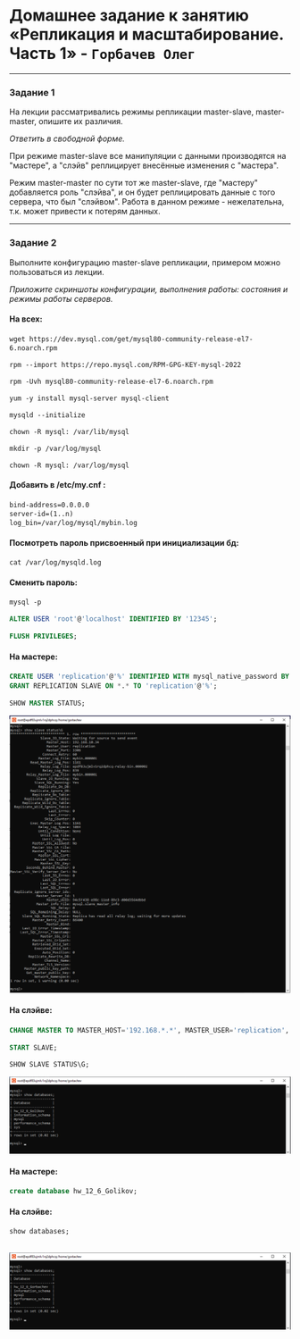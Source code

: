 # Домашнее задание к занятию «Репликация и масштабирование. Часть 1» - `Горбачев Олег`

---

### Задание 1

На лекции рассматривались режимы репликации master-slave, master-master, опишите их различия.

*Ответить в свободной форме.*

При режиме master-slave все манипуляции с данными производятся на "мастере", а "слэйв" реплицирует внесённые изменения с "мастера".

Режим master-master по сути тот же master-slave, где "мастеру" добавляется роль "слэйва", и он будет реплицировать данные с того сервера, что был "слэйвом".  Работа в данном режиме - нежелательна, т.к. может привести к потерям данных.

---

### Задание 2

Выполните конфигурацию master-slave репликации, примером можно пользоваться из лекции.

*Приложите скриншоты конфигурации, выполнения работы: состояния и режимы работы серверов.*

#### На всех:
```
wget https://dev.mysql.com/get/mysql80-community-release-el7-6.noarch.rpm
```
```
rpm --import https://repo.mysql.com/RPM-GPG-KEY-mysql-2022
```
```
rpm -Uvh mysql80-community-release-el7-6.noarch.rpm
```
```
yum -y install mysql-server mysql-client
```
```
mysqld --initialize
```
```
chown -R mysql: /var/lib/mysql
```
```
mkdir -p /var/log/mysql
```
```
chown -R mysql: /var/log/mysql
```
#### Добавить в /etc/my.cnf :
```
bind-address=0.0.0.0
server-id=(1..n)
log_bin=/var/log/mysql/mybin.log
```
#### Посмотреть пароль присвоенный при инициализации бд:
```
cat /var/log/mysqld.log
```
#### Сменить пароль:
```
mysql -p
```
```sql
ALTER USER 'root'@'localhost' IDENTIFIED BY '12345';
```
```sql
FLUSH PRIVILEGES;
```
#### На мастере:
```sql
CREATE USER 'replication'@'%' IDENTIFIED WITH mysql_native_password BY 'Repl11Pass!';
GRANT REPLICATION SLAVE ON *.* TO 'replication'@'%';
```
```sql
SHOW MASTER STATUS;
```
![2-1](./12.6-2-001.jpg)
#### На слэйве:
```sql
CHANGE MASTER TO MASTER_HOST='192.168.*.*', MASTER_USER='replication', MASTER_PASSWORD='Repl11Pass!', MASTER_LOG_FILE = 'mybin.000001', MASTER_LOG_POS = (число из колонки position из статуса мастера);
```
```sql
START SLAVE;
```
```sql
SHOW SLAVE STATUS\G;
```
![2-2](./12.6-2-002.jpg)
#### На мастере: 
```sql
create database hw_12_6_Golikov;
```
#### На слэйве:
```sql
show databases;
```
![2-3](./12.6-2-003.jpg)
---

